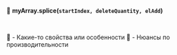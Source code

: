 💠 **myArray.splice(`startIndex, deleteQuantity, elAdd`)**

<br>

🔹 - Какие-то свойства или особенности
🔸 - Нюансы по производительности

<br>
<br>
<br>


